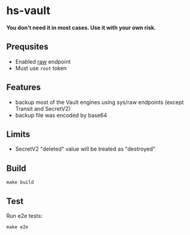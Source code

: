 # hs-vault

**You don't need it in most cases. Use it with your own risk.**

## Prequsites
+ Enabled [raw](https://www.vaultproject.io/api-docs/system/raw) endpoint
+ Must use `root` token
## Features
+ backup most of the Vault engines using sys/raw endpoints (except Transit and SecretV2)
+ backup file was encoded by base64

## Limits
+ SecretV2 "deleted" value will be treated as "destroyed"
## Build
```
make build
```

## Test
Run e2e tests:

```
make e2e
```
